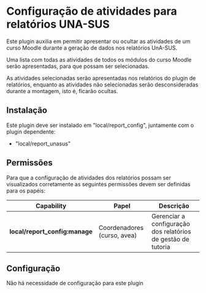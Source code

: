 Configuração de atividades para relatórios UNA-SUS
==================================================

Este plugin auxilia em permitir apresentar ou ocultar as atividades de um curso Moodle durante a geração de dados nos relatórios UnA-SUS.

Uma lista com todas as atividades de todos os módulos do curso Moodle serão apresentadas, para que possam ser selecionadas.

As atividades selecionadas serão apresentadas nos relatórios do plugin de relatórios, enquanto as atividades não selecionadas serão desconsideradas durante a montagem, isto é, ficarão ocultas.

Instalação
----------

Este plugin deve ser instalado em "local/report_config", juntamente com o plugin dependente:

* "local/report_unasus"

Permissões
----------

Para que a configuração de atividades dos relatórios possam ser visualizados corretamente as seguintes permissões devem ser definidas para os papéis:

|   Capability              | Papel | Descrição |
| --- | --- | --- |
| **local/report_config:manage** | Coordenadores (curso, avea) | Gerenciar a configuração dos relatórios de gestão de tutoria | 

Configuração
------------

Não há necessidade de configuração para este plugin
